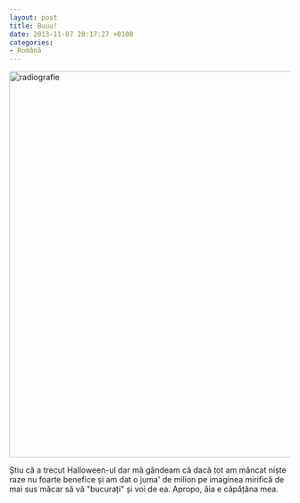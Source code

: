 ```yaml
---
layout: post
title: Buuu!
date: 2013-11-07 20:17:27 +0100
categories:
- Română
---
```

<a href="https://content.rusiczki.net/2013/11/radiografie.jpg"><img src="https://content.rusiczki.net/2013/11/radiografie-679x693.jpg" alt="radiografie" width="679" height="693" class="alignnone size-medium wp-image-4626" /></a>

Știu că a trecut Halloween-ul dar mă gândeam că dacă tot am mâncat niște raze nu foarte benefice și am dat o juma' de milion pe imaginea mirifică de mai sus măcar să vă "bucurați" și voi de ea. Apropo, ăia e căpățâna mea.
